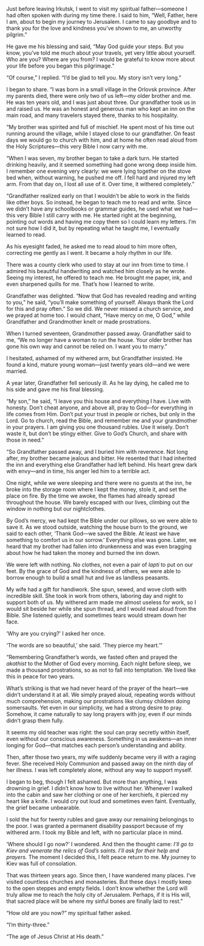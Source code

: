 Just before leaving Irkutsk, I went to visit my spiritual father—someone I had often spoken with during my time there. I said to him, “Well, Father, here I am, about to begin my journey to Jerusalem. I came to say goodbye and to thank you for the love and kindness you’ve shown to me, an unworthy pilgrim.”

He gave me his blessing and said, “May God guide your steps. But you know, you’ve told me much about your travels, yet very little about yourself. Who are you? Where are you from? I would be grateful to know more about your life before you began this pilgrimage.”

“Of course,” I replied. “I’d be glad to tell you. My story isn’t very long.”

I began to share. “I was born in a small village in the Orlovsk province. After my parents died, there were only two of us left—my older brother and me. He was ten years old, and I was just about three. Our grandfather took us in and raised us. He was an honest and generous man who kept an inn on the main road, and many travelers stayed there, thanks to his hospitality.

“My brother was spirited and full of mischief. He spent most of his time out running around the village, while I stayed close to our grandfather. On feast days we would go to church with him, and at home he often read aloud from the Holy Scriptures—this very Bible I now carry with me.

“When I was seven, my brother began to take a dark turn. He started drinking heavily, and it seemed something had gone wrong deep inside him. I remember one evening very clearly: we were lying together on the stove bed when, without warning, he pushed me off. I fell hard and injured my left arm. From that day on, I lost all use of it. Over time, it withered completely.”

“Grandfather realized early on that I wouldn’t be able to work in the fields like other boys. So instead, he began to teach me to read and write. Since we didn’t have any schoolbooks or grammar guides, he used what we had—this very Bible I still carry with me. He started right at the beginning, pointing out words and having me copy them so I could learn my letters. I’m not sure how I did it, but by repeating what he taught me, I eventually learned to read.

As his eyesight faded, he asked me to read aloud to him more often, correcting me gently as I went. It became a holy rhythm in our life.

There was a county clerk who used to stay at our inn from time to time. I admired his beautiful handwriting and watched him closely as he wrote. Seeing my interest, he offered to teach me. He brought me paper, ink, and even sharpened quills for me. That’s how I learned to write.

Grandfather was delighted. “Now that God has revealed reading and writing to you,” he said, “you’ll make something of yourself. Always thank the Lord for this and pray often.” So we did. We never missed a church service, and we prayed at home too. I would chant, “Have mercy on me, O God,” while Grandfather and Grandmother knelt or made prostrations.

When I turned seventeen, Grandmother passed away. Grandfather said to me, “We no longer have a woman to run the house. Your older brother has gone his own way and cannot be relied on. I want you to marry.”

I hesitated, ashamed of my withered arm, but Grandfather insisted. He found a kind, mature young woman—just twenty years old—and we were married.

A year later, Grandfather fell seriously ill. As he lay dying, he called me to his side and gave me his final blessing.

“My son,” he said, “I leave you this house and everything I have. Live with honesty. Don’t cheat anyone, and above all, pray to God—for everything in life comes from Him. Don’t put your trust in people or riches, but only in the Lord. Go to church, read the Bible, and remember me and your grandmother in your prayers. I am giving you one thousand rubles. Use it wisely. Don’t waste it, but don’t be stingy either. Give to God’s Church, and share with those in need.”

“So Grandfather passed away, and I buried him with reverence. Not long after, my brother became jealous and bitter. He resented that I had inherited the inn and everything else Grandfather had left behind. His heart grew dark with envy—and in time, his anger led him to a terrible act.

One night, while we were sleeping and there were no guests at the inn, he broke into the storage room where I kept the money, stole it, and set the place on fire. By the time we awoke, the flames had already spread throughout the house. We barely escaped with our lives, climbing out the window in nothing but our nightclothes.

By God’s mercy, we had kept the Bible under our pillows, so we were able to save it. As we stood outside, watching the house burn to the ground, we said to each other, ‘Thank God—we saved the Bible. At least we have something to comfort us in our sorrow.’ Everything else was gone. Later, we heard that my brother had fallen into drunkenness and was even bragging about how he had taken the money and burned the inn down.

We were left with nothing. No clothes, not even a pair of *lapti* to put on our feet. By the grace of God and the kindness of others, we were able to borrow enough to build a small hut and live as landless peasants.

My wife had a gift for handiwork. She spun, sewed, and wove cloth with incredible skill. She took in work from others, laboring day and night to support both of us. My withered arm made me almost useless for work, so I would sit beside her while she spun thread, and I would read aloud from the Bible. She listened quietly, and sometimes tears would stream down her face.

‘Why are you crying?’ I asked her once.

‘The words are so beautiful,’ she said. ‘They pierce my heart.’”

“Remembering Grandfather’s words, we fasted often and prayed the *akathist* to the Mother of God every morning. Each night before sleep, we made a thousand prostrations, so as not to fall into temptation. We lived like this in peace for two years.

What’s striking is that we had never heard of the prayer of the heart—we didn’t understand it at all. We simply prayed aloud, repeating words without much comprehension, making our prostrations like clumsy children doing somersaults. Yet even in our simplicity, we had a strong desire to pray. Somehow, it came naturally to say long prayers with joy, even if our minds didn’t grasp them fully.

It seems my old teacher was right: the soul can pray secretly within itself, even without our conscious awareness. Something in us awakens—an inner longing for God—that matches each person’s understanding and ability.

Then, after those two years, my wife suddenly became very ill with a raging fever. She received Holy Communion and passed away on the ninth day of her illness. I was left completely alone, without any way to support myself.

I began to beg, though I felt ashamed. But more than anything, I was drowning in grief. I didn’t know how to live without her. Whenever I walked into the cabin and saw her clothing or one of her kerchiefs, it pierced my heart like a knife. I would cry out loud and sometimes even faint. Eventually, the grief became unbearable.

I sold the hut for twenty rubles and gave away our remaining belongings to the poor. I was granted a permanent disability passport because of my withered arm. I took my Bible and left, with no particular place in mind.

‘Where should I go now?’ I wondered. And then the thought came: *I’ll go to Kiev and venerate the relics of God’s saints. I’ll ask for their help and prayers.* The moment I decided this, I felt peace return to me. My journey to Kiev was full of consolation.

That was thirteen years ago. Since then, I have wandered many places. I’ve visited countless churches and monasteries. But these days I mostly keep to the open steppes and empty fields. I don’t know whether the Lord will truly allow me to reach the holy city of Jerusalem. Perhaps, if it is His will, that sacred place will be where my sinful bones are finally laid to rest.”

“How old are you now?” my spiritual father asked.

“I’m thirty-three.”

“The age of Jesus Christ at His death.”


